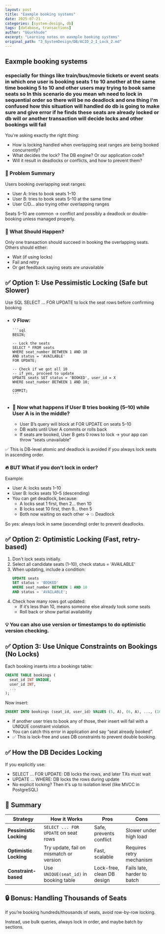 ```yaml
---
layout: post
title: "Eaxmple booking systems"
date: 2025-07-21
categories: [system-design, db]
tags: [database, transactions]
author: "GGurkhude"
excerpt: "Learning notes on eaxmple booking systems"
original_path: "3_SystemDesign/DB/ACID_2_I_Lock_2.md"
---
```


## Eaxmple booking systems
### especially for things like train/bus/movie tickets or event seats in which one user is booking seats 1 to 10 another at the same time booking 5 to 10 and other users may trying to book same seats so In this scenario do you mean wh need to lock in sequential order so there will be no deadlock and one thing I'm confused how this situation will handled do db is going to make sure and give error if he finds these seats are already locked or db will or another transaction will decide locks and other bookings will fail 

You're asking exactly the right thing:
   - How is locking handled when overlapping seat ranges are being booked concurrently?
   - What decides the lock? The DB engine? Or our application code?
   - Will it result in deadlocks or conflicts, and how to prevent them?

### 🎯 Problem Summary
Users booking overlapping seat ranges:
  - User A: tries to book seats 1–10
  - User B: tries to book seats 5–10 at the same time
  - User C/D... also trying other overlapping ranges

Seats 5–10 are common → conflict and possibly a deadlock or double-booking unless managed properly.
### 🔐 What Should Happen?
Only one transaction should succeed in booking the overlapping seats.
Others should either:
  - Wait (if using locks)
  - Fail and retry
  - Or get feedback saying seats are unavailable

## ✅ Option 1: Use Pessimistic Locking (Safe but Slower)
Use SQL SELECT ... FOR UPDATE to lock the seat rows before confirming booking
- ### 💡 Flow:
      ```sql
      BEGIN;
      
      -- Lock the seats
      SELECT * FROM seats
      WHERE seat_number BETWEEN 1 AND 10
      AND status = 'AVAILABLE'
      FOR UPDATE;
      
      -- Check if we got all 10
      -- if yes, proceed to update
      UPDATE seats SET status = 'BOOKED', user_id = X
      WHERE seat_number BETWEEN 1 AND 10;
      
      COMMIT;
      ```
- ### 🔁 Now what happens if User B tries booking (5–10) while User A is in the middle?
   - User B’s query will block at FOR UPDATE on seats 5–10
   - DB waits until User A commits or rolls back
   - If seats are booked, User B gets 0 rows to lock → your app can throw “seats unavailable”


✅ This is DB-level atomic and deadlock is avoided if you always lock seats in ascending order.

### 🔥 BUT What if you don't lock in order?
Example:
   - User A: locks seats 1–10
   - User B: locks seats 10–5 (descending)
   - You can get deadlock, because:
      - A locks seat 1 first, then 2... then 10
      - B locks seat 10 first, then 9... then 5
      - Both now waiting on each other → 💥 Deadlock

So yes: always lock in same (ascending) order to prevent deadlocks.

## ✅ Option 2: Optimistic Locking (Fast, retry-based)
1. Don't lock seats initially.
2. Select all candidate seats (1–10), check status = 'AVAILABLE'
2. When updating, include a condition:
   ```sql
   UPDATE seats
   SET status = 'BOOKED'
   WHERE seat_number BETWEEN 1 AND 10
   AND status = 'AVAILABLE';
   ```
4. Check how many rows got updated:
   - If it’s less than 10, means someone else already took some seats
   - Roll back or show partial availability
### 💡 You can also use version or timestamps to do optimistic version checking.

## ✅ Option 3: Use Unique Constraints on Bookings (No Locks)
Each booking inserts into a bookings table:
```sql
CREATE TABLE bookings (
  seat_id INT UNIQUE,
  user_id INT,
  ...
);
```
Now insert:
```sql
INSERT INTO bookings (seat_id, user_id) VALUES (5, A), (6, A), ..., (10, A);
```
- If another user tries to book any of those, their insert will fail with a UNIQUE constraint violation.
- You can catch this error in application and say “seat already booked”.
- ✅ This is lock-free and uses DB constraints to prevent double booking.

## ✅ How the DB Decides Locking
If you explicitly use:
- SELECT ... FOR UPDATE: DB locks the rows, and later TXs must wait
- UPDATE ... WHERE: DB locks the rows during update
- No explicit locking? Then it's up to isolation level (like MVCC in PostgreSQL)

## 🧠 Summary

| Strategy                | How it Works                            | Pros                       | Cons                        |
| ----------------------- | --------------------------------------- | -------------------------- | --------------------------- |
| **Pessimistic Locking** | `SELECT ... FOR UPDATE` on seat rows    | Safe, prevents conflict    | Slower under high load      |
| **Optimistic Locking**  | Try update, fail on mismatch or version | Fast, scalable             | Requires retry mechanism    |
| **Constraint-based**    | Use `UNIQUE(seat_id)` in booking table  | Lock-free, clean DB design | Fails late, harder to batch |

## 🔒 Bonus: Handling Thousands of Seats
If you’re booking hundreds/thousands of seats, avoid row-by-row locking.

Instead, use bulk queries, always lock in order, and maybe batch by sections.